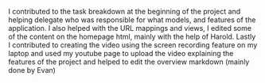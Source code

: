 I contributed to the task breakdown at the beginning of the project and helping delegate who was responsible for what models, and features of the application.
I also helped with the URL mappings and views, I edited some of the content on the homepage html, mainly with the help of Harold.
Lastly I contributed to creating the video using the screen recording feature on my laptop and used my youtube page to upload the video explaining the features of the project and helped to edit the overview markdown (mainly done by Evan)
